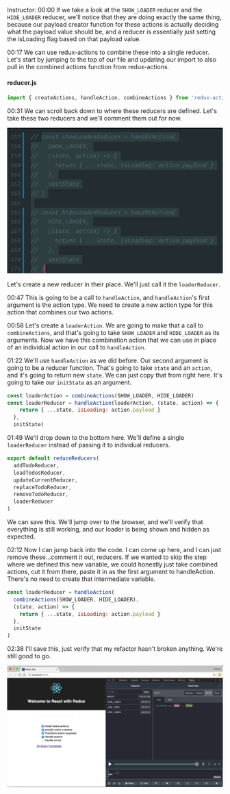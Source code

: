 Instructor: 00:00 If we take a look at the `SHOW_LOADER` reducer and the `HIDE_LOADER` reducer, we'll notice that they are doing exactly the same thing, because our payload creator function for these actions is actually deciding what the payload value should be, and a reducer is essentially just setting the isLoading flag based on that payload value.

00:17 We can use redux-actions to combine these into a single reducer. Let's start by jumping to the top of our file and updating our import to also pull in the combined actions function from redux-actions.

#### reducer.js
```javascript
import { createActions, handleAction, combineActions } from 'redux-actions'
```

00:31 We can scroll back down to where these reducers are defined. Let's take these two reducers and we'll comment them out for now. 

![comment out](../images/redux-handle-multiple-actions-using-a-single-function-with-combineactions-in-redux-actions-comment-out.png)

Let's create a new reducer in their place. We'll just call it the `loaderReducer`.

00:47 This is going to be a call to `handleAction`, and `handleAction`'s first argument is the action type. We need to create a new action type for this action that combines our two actions.

00:58 Let's create a `loaderAction`. We are going to make that a call to `combineActions`, and that's going to take `SHOW_LOADER` and `HIDE_LOADER` as its arguments. Now we have this combination action that we can use in place of an individual action in our call to `handleAction`.

01:22 We'll use `handleAction` as we did before. Our second argument is going to be a reducer function. That's going to take `state` and an `action`, and it's going to return new `state`. We can just copy that from right here. It's going to take our `initState` as an argument.

```javascript
const loaderAction = combineActions(SHOW_LOADER, HIDE_LOADER)
const loaderReducer = handleAction(loaderAction, (state, action) => {
    return { ...state, isLoading: action.payload }
  },
  initState)
```

01:49 We'll drop down to the bottom here. We'll define a single `loaderReducer` instead of passing it to individual reducers. 

```javascript
export default reduceReducers(
  addTodoReducer,
  loadTodosReducer,
  updateCurrentReducer,
  replaceTodoReducer,
  removeTodoReducer,
  loaderReducer
)
```

We can save this. We'll jump over to the browser, and we'll verify that everything is still working, and our loader is being shown and hidden as expected.

02:12 Now I can jump back into the code. I can come up here, and I can just remove these...comment it out, reducers. If we wanted to skip the step where we defined this new variable, we could honestly just take combined actions, cut it from there, paste it in as the first argument to handleAction. There's no need to create that intermediate variable.

```javascript
const loaderReducer = handleAction(
  combineActions(SHOW_LOADER, HIDE_LOADER),
  (state, action) => {
    return { ...state, isLoading: action.payload }
  },
  initState
)
```

02:38 I'll save this, just verify that my refactor hasn't broken anything. We're still good to go.

![reload](../images/redux-handle-multiple-actions-using-a-single-function-with-combineactions-in-redux-actions-reload.png)

